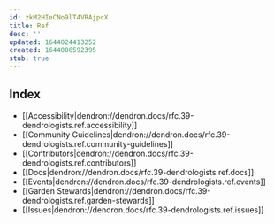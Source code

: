 ```yaml
---
id: zkM2HIeCNo9lT4VRAjpcX
title: Ref
desc: ''
updated: 1644024413252
created: 1644006592395
stub: true
---
```


## Index
- [[Accessibility|dendron://dendron.docs/rfc.39-dendrologists.ref.accessibility]]
- [[Community Guidelines|dendron://dendron.docs/rfc.39-dendrologists.ref.community-guidelines]]
- [[Contributors|dendron://dendron.docs/rfc.39-dendrologists.ref.contributors]]
- [[Docs|dendron://dendron.docs/rfc.39-dendrologists.ref.docs]]
- [[Events|dendron://dendron.docs/rfc.39-dendrologists.ref.events]]
- [[Garden Stewards|dendron://dendron.docs/rfc.39-dendrologists.ref.garden-stewards]]
- [[Issues|dendron://dendron.docs/rfc.39-dendrologists.ref.issues]]